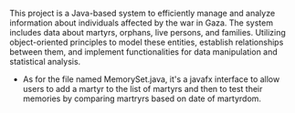 This project is a Java-based system to efficiently manage and analyze information about individuals affected by the war in Gaza. The system includes data about martyrs, orphans, live persons, and families. Utilizing object-oriented principles to model these entities, establish relationships between them, and implement functionalities for data manipulation and statistical analysis.

* As for the file named MemorySet.java, it's a javafx interface to allow users to add a martyr to the list of martyrs and then to test their memories by comparing martryrs based on date of martyrdom.
